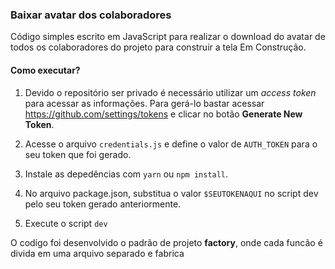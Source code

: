 ### Baixar avatar dos colaboradores

Código simples escrito em JavaScript para realizar o download do avatar de todos os colaboradores do projeto para construir a tela Em Construção.

#### Como executar?
1. Devido o repositório ser privado é necessário utilizar um *access token* para acessar as informações. Para gerá-lo bastar acessar https://github.com/settings/tokens e clicar no botão **Generate New Token**. 

2. Acesse o arquivo `credentials.js` e define o valor de `AUTH_TOKEN` para o seu token que foi gerado.
3. Instale as depedências com `yarn` ou `npm install`.
4. No arquivo package.json, substitua o valor `$SEUTOKENAQUI` no script dev pelo seu token gerado anteriormente.
5. Execute o script `dev`

O codígo foi desenvolvido o padrão de projeto **factory**, onde cada funcão é divida em uma arquivo separado e fabrica 